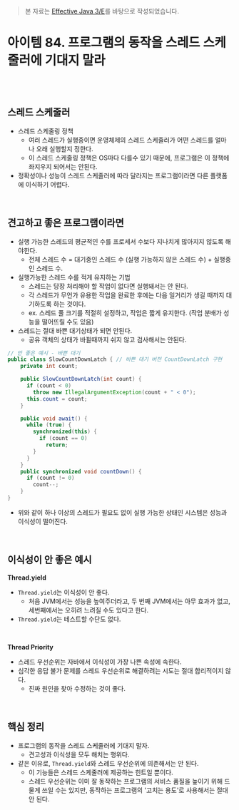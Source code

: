 > 본 자료는 [Effective Java 3/E]()를 바탕으로 작성되었습니다.

# 아이템 84. 프로그램의 동작을 스레드 스케줄러에 기대지 말라

<br>

<br>

## 스레드 스케줄러
* 스레드 스케줄링 정책
  * 여러 스레드가 실행중이면 운영체제의 스레드 스케줄러가 어떤 스레드를 얼마나 오래 실행할지 정한다.
  * 이 스레드 스케줄링 정책은 OS마다 다를수 있기 때문에, 프로그램은 이 정책에 좌지우지 되어서는 안된다.
* 정확성이나 성능이 스레드 스케줄러에 따라 달라지는 프로그램이라면 다른 플랫폼에 이식하기 어렵다.

<br>

## 견고하고 좋은 프로그램이라면
* 실행 가능한 스레드의 평균적인 수를 프로세서 수보다 지나치게 많아지지 않도록 해야한다.
  * 전체 스레드 수 = 대기중인 스레드 수 (실행 가능하지 않은 스레드 수) + 실행중인 스레드 수.
* 실행가능한 스레드 수를 적게 유지하는 기법
  * 스레드는 당장 처리해야 할 작업이 없다면 실행돼서는 안 된다.
  * 각 스레드가 무언가 유용한 작업을 완료한 후에는 다음 일거리가 생길 때까지 대기하도록 하는 것이다.
  * ex. 스레드 풀 크기를 적절히 설정하고, 작업은 짧게 유지한다. (작업 분배가 성능을 떨어뜨릴 수도 있음)
* 스레드는 절대 바쁜 대기상태가 되면 안된다.
  * 공유 객체의 상태가 바뀔때까지 쉬지 않고 검사해서는 안된다.

```java
// 안 좋은 예시 - 바쁜 대기
public class SlowCountDownLatch { // 바쁜 대기 버전 CountDownLatch 구현
    private int count;

    public SlowCountDownLatch(int count) {
      if (count < 0)
        throw new IllegalArgumentException(count + " < 0");
      this.count = count;
    }

    public void await() {
      while (true) {
        synchronized(this) {
          if (count == 0)
            return;
        }
      }
    }
    public synchronized void countDown() {
      if (count != 0)
        count--;
    }
}
```
* 위와 같이 하나 이상의 스레드가 필요도 없이 실행 가능한 상태인 시스템은 성능과 이식성이 떨어진다.

<br>

## 이식성이 안 좋은 예시
**Thread.yield**

* `Thread.yield`는 이식성이 안 좋다.
  * 처음 JVM에서는 성능을 높여주더라고, 두 번째 JVM에서는 아무 효과가 없고, 세번째에서는 오히려 느려질 수도 있다고 한다.
* `Thread.yield`는 테스트할 수단도 없다.

<br>

**Thread Priority**

* 스레드 우선순위는 자바에서 이식성이 가장 나쁜 속성에 속한다.
* 심각한 응답 불가 문제를 스레드 우선순위로 해결하려는 시도는 절대 합리적이지 않다.
  * 진짜 원인을 찾아 수정하는 것이 좋다.

<br>

## 핵심 정리
* 프로그램의 동작을 스레드 스케줄러에 기대지 말자.
  * 견고성과 이식성을 모두 해치는 행위다.
* 같은 이유로, `Thread.yield`와 스레드 우선순위에 의존해서는 안 된다.
  * 이 기능들은 스레드 스케줄러에 제공하는 힌트일 뿐이다.
  * 스레드 우선순위는 이미 잘 동작하는 프로그램의 서비스 품질을 높이기 위해 드물게 쓰일 수는 있지만, 동작하는 프로그램의 '고치는 용도'로 사용해서는 절대 안 된다.
